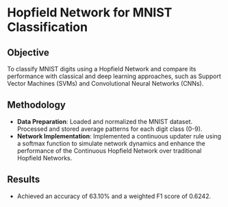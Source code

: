 # Hopfield Network for MNIST Classification

## Objective
To classify MNIST digits using a  Hopfield Network  and compare its performance with classical and deep learning approaches, such as Support Vector Machines (SVMs) and Convolutional Neural Networks (CNNs).

## Methodology
- **Data Preparation**: Loaded and normalized the MNIST dataset. Processed and stored average patterns for each digit class (0-9).
- **Network Implementation**: Implemented a continuous updater rule using a softmax function to simulate network dynamics and enhance the performance of the Continuous Hopfield Network over traditional Hopfield Networks.

## Results
- Achieved an accuracy of 63.10% and a weighted F1 score of 0.6242. 

